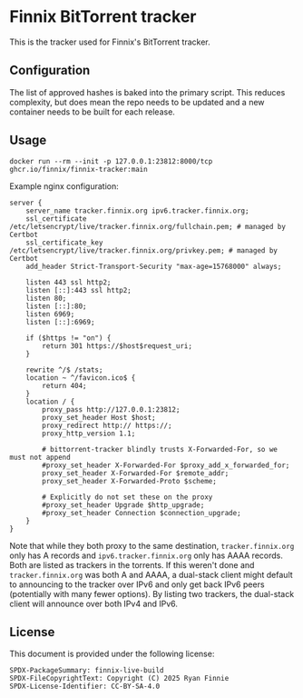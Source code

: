 # Finnix BitTorrent tracker

This is the tracker used for Finnix's BitTorrent tracker.

## Configuration

The list of approved hashes is baked into the primary script.
This reduces complexity, but does mean the repo needs to be updated and a new container needs to be built for each release.

## Usage

```
docker run --rm --init -p 127.0.0.1:23812:8000/tcp ghcr.io/finnix/finnix-tracker:main
```

Example nginx configuration:

```
server {
    server_name tracker.finnix.org ipv6.tracker.finnix.org;
    ssl_certificate /etc/letsencrypt/live/tracker.finnix.org/fullchain.pem; # managed by Certbot
    ssl_certificate_key /etc/letsencrypt/live/tracker.finnix.org/privkey.pem; # managed by Certbot
    add_header Strict-Transport-Security "max-age=15768000" always;

    listen 443 ssl http2;
    listen [::]:443 ssl http2;
    listen 80;
    listen [::]:80;
    listen 6969;
    listen [::]:6969;

    if ($https != "on") {
        return 301 https://$host$request_uri;
    }

    rewrite ^/$ /stats;
    location ~ ^/favicon.ico$ {
        return 404;
    }
    location / {
        proxy_pass http://127.0.0.1:23812;
        proxy_set_header Host $host;
        proxy_redirect http:// https://;
        proxy_http_version 1.1;

        # bittorrent-tracker blindly trusts X-Forwarded-For, so we must not append
        #proxy_set_header X-Forwarded-For $proxy_add_x_forwarded_for;
        proxy_set_header X-Forwarded-For $remote_addr;
        proxy_set_header X-Forwarded-Proto $scheme;

        # Explicitly do not set these on the proxy
        #proxy_set_header Upgrade $http_upgrade;
        #proxy_set_header Connection $connection_upgrade;
    }
}
```

Note that while they both proxy to the same destination, `tracker.finnix.org` only has A records and `ipv6.tracker.finnix.org` only has AAAA records.
Both are listed as trackers in the torrents.
If this weren't done and `tracker.finnix.org` was both A and AAAA, a dual-stack client might default to announcing to the tracker over IPv6 and only get back IPv6 peers (potentially with many fewer options). By listing two trackers, the dual-stack client will announce over both IPv4 and IPv6.

## License

This document is provided under the following license:

    SPDX-PackageSummary: finnix-live-build
    SPDX-FileCopyrightText: Copyright (C) 2025 Ryan Finnie
    SPDX-License-Identifier: CC-BY-SA-4.0
